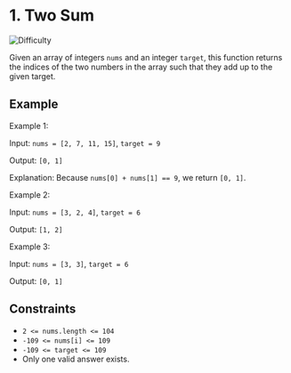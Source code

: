 # 1. Two Sum

![Difficulty](https://img.shields.io/badge/Difficulty-Easy-green.svg)

Given an array of integers `nums` and an integer `target`, this function returns the indices of the two numbers in the array such that they add up to the given target.

## Example

Example 1:

Input: `nums = [2, 7, 11, 15]`, `target = 9`

Output: `[0, 1]`

Explanation: Because `nums[0] + nums[1] == 9`, we return `[0, 1]`.

Example 2:

Input: `nums = [3, 2, 4]`, `target = 6`

Output: `[1, 2]`

Example 3:

Input: `nums = [3, 3]`, `target = 6`

Output: `[0, 1]`

## Constraints

- `2 <= nums.length <= 104`
- `-109 <= nums[i] <= 109`
- `-109 <= target <= 109`
- Only one valid answer exists.
